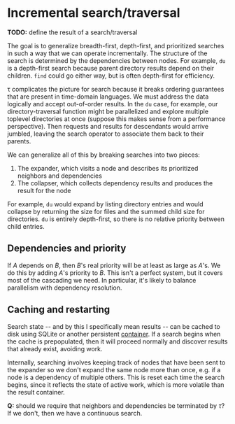 # Incremental search/traversal
**TODO:** define the result of a search/traversal


The goal is to generalize breadth-first, depth-first, and prioritized searches in such a way that we can operate incrementally. The structure of the search is determined by the dependencies between nodes. For example, `du` is a depth-first search because parent directory results depend on their children. `find` could go either way, but is often depth-first for efficiency.

τ complicates the picture for search because it breaks ordering guarantees that are present in time-domain languages. We must address the data logically and accept out-of-order results. In the `du` case, for example, our directory-traversal function might be parallelized and explore multiple toplevel directories at once (suppose this makes sense from a performance perspective). Then requests and results for descendants would arrive jumbled, leaving the search operator to associate them back to their parents.

We can generalize all of this by breaking searches into two pieces:

1. The expander, which visits a node and describes its prioritized neighbors and dependencies
2. The collapser, which collects dependency results and produces the result for the node

For example, `du` would expand by listing directory entries and would collapse by returning the size for files and the summed child size for directories. `du` is entirely depth-first, so there is no relative priority between child entries.


## Dependencies and priority
If _A_ depends on _B_, then _B_'s real priority will be at least as large as _A_'s. We do this by adding _A_'s priority to _B_. This isn't a perfect system, but it covers most of the cascading we need. In particular, it's likely to balance parallelism with dependency resolution.


## Caching and restarting
Search state -- and by this I specifically mean results -- can be cached to disk using SQLite or another persistent [container](sigma-containers.md). If a search begins when the cache is prepopulated, then it will proceed normally and discover results that already exist, avoiding work.

Internally, searching involves keeping track of nodes that have been sent to the expander so we don't expand the same node more than once, e.g. if a node is a dependency of multiple others. This is reset each time the search begins, since it reflects the state of active work, which is more volatile than the result container.


**Q:** should we require that neighbors and dependencies be terminated by _τ_? If we don't, then we have a continuous search.
